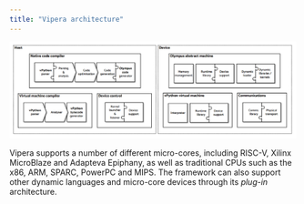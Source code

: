 ```yaml
---
title: "Vipera architecture"
---
```


![Vipera architecture](/assets/Vipera_arch_v1d2.png)

Vipera supports a number of different micro-cores, including RISC-V, Xilinx MicroBlaze and Adapteva Epiphany, as well as traditional CPUs such as the x86, ARM, SPARC, PowerPC and MIPS. The framework can also support other dynamic languages and micro-core devices through its *plug-in* architecture. 